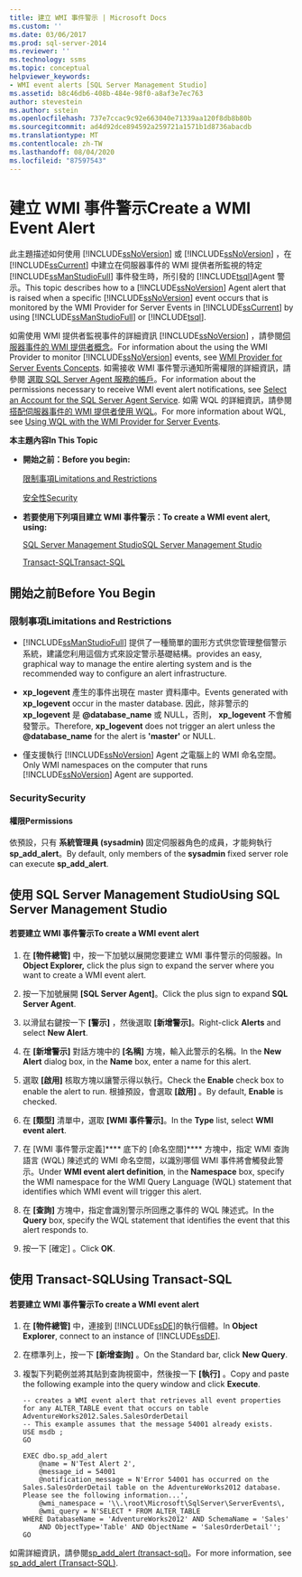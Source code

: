 ```yaml
---
title: 建立 WMI 事件警示 | Microsoft Docs
ms.custom: ''
ms.date: 03/06/2017
ms.prod: sql-server-2014
ms.reviewer: ''
ms.technology: ssms
ms.topic: conceptual
helpviewer_keywords:
- WMI event alerts [SQL Server Management Studio]
ms.assetid: b8c46db6-408b-484e-98f0-a8af3e7ec763
author: stevestein
ms.author: sstein
ms.openlocfilehash: 737e7ccac9c92e663040e71339aa120f8db8b80b
ms.sourcegitcommit: ad4d92dce894592a259721a1571b1d8736abacdb
ms.translationtype: MT
ms.contentlocale: zh-TW
ms.lasthandoff: 08/04/2020
ms.locfileid: "87597543"
---
```

# <a name="create-a-wmi-event-alert"></a><span data-ttu-id="48f5b-102">建立 WMI 事件警示</span><span class="sxs-lookup"><span data-stu-id="48f5b-102">Create a WMI Event Alert</span></span>
  <span data-ttu-id="48f5b-103">此主題描述如何使用 [!INCLUDE[ssNoVersion](../../includes/ssnoversion-md.md)] 或 [!INCLUDE[ssNoVersion](../../includes/ssnoversion-md.md)] ，在 [!INCLUDE[ssCurrent](../../includes/sscurrent-md.md)] 中建立在伺服器事件的 WMI 提供者所監視的特定 [!INCLUDE[ssManStudioFull](../../includes/ssmanstudiofull-md.md)] 事件發生時，所引發的 [!INCLUDE[tsql](../../includes/tsql-md.md)]Agent 警示。</span><span class="sxs-lookup"><span data-stu-id="48f5b-103">This topic describes how to a [!INCLUDE[ssNoVersion](../../includes/ssnoversion-md.md)] Agent alert that is raised when a specific [!INCLUDE[ssNoVersion](../../includes/ssnoversion-md.md)] event occurs that is monitored by the WMI Provider for Server Events in [!INCLUDE[ssCurrent](../../includes/sscurrent-md.md)] by using [!INCLUDE[ssManStudioFull](../../includes/ssmanstudiofull-md.md)] or [!INCLUDE[tsql](../../includes/tsql-md.md)].</span></span>  
  
 <span data-ttu-id="48f5b-104">如需使用 WMI 提供者監視事件的詳細資訊 [!INCLUDE[ssNoVersion](../../includes/ssnoversion-md.md)] ，請參閱[伺服器事件的 WMI 提供者概念](../../relational-databases/wmi-provider-server-events/wmi-provider-for-server-events-concepts.md)。</span><span class="sxs-lookup"><span data-stu-id="48f5b-104">For information about the using the WMI Provider to monitor [!INCLUDE[ssNoVersion](../../includes/ssnoversion-md.md)] events, see [WMI Provider for Server Events Concepts](../../relational-databases/wmi-provider-server-events/wmi-provider-for-server-events-concepts.md).</span></span> <span data-ttu-id="48f5b-105">如需接收 WMI 事件警示通知所需權限的詳細資訊，請參閱 [選取 SQL Server Agent 服務的帳戶](select-an-account-for-the-sql-server-agent-service.md)。</span><span class="sxs-lookup"><span data-stu-id="48f5b-105">For information about the permissions necessary to receive WMI event alert notifications, see [Select an Account for the SQL Server Agent Service](select-an-account-for-the-sql-server-agent-service.md).</span></span> <span data-ttu-id="48f5b-106">如需 WQL 的詳細資訊，請參閱 [搭配伺服器事件的 WMI 提供者使用 WQL](../../relational-databases/wmi-provider-server-events/using-wql-with-the-wmi-provider-for-server-events.md)。</span><span class="sxs-lookup"><span data-stu-id="48f5b-106">For more information about WQL, see [Using WQL with the WMI Provider for Server Events](../../relational-databases/wmi-provider-server-events/using-wql-with-the-wmi-provider-for-server-events.md).</span></span>  
  
 <span data-ttu-id="48f5b-107">**本主題內容**</span><span class="sxs-lookup"><span data-stu-id="48f5b-107">**In This Topic**</span></span>  
  
-   <span data-ttu-id="48f5b-108">**開始之前：**</span><span class="sxs-lookup"><span data-stu-id="48f5b-108">**Before you begin:**</span></span>  
  
     [<span data-ttu-id="48f5b-109">限制事項</span><span class="sxs-lookup"><span data-stu-id="48f5b-109">Limitations and Restrictions</span></span>](#Restrictions)  
  
     [<span data-ttu-id="48f5b-110">安全性</span><span class="sxs-lookup"><span data-stu-id="48f5b-110">Security</span></span>](#Security)  
  
-   <span data-ttu-id="48f5b-111">**若要使用下列項目建立 WMI 事件警示：**</span><span class="sxs-lookup"><span data-stu-id="48f5b-111">**To create a WMI event alert, using:**</span></span>  
  
     [<span data-ttu-id="48f5b-112">SQL Server Management Studio</span><span class="sxs-lookup"><span data-stu-id="48f5b-112">SQL Server Management Studio</span></span>](#SSMSProcedure)  
  
     [<span data-ttu-id="48f5b-113">Transact-SQL</span><span class="sxs-lookup"><span data-stu-id="48f5b-113">Transact-SQL</span></span>](#TsqlProcedure)  
  
##  <a name="before-you-begin"></a><a name="BeforeYouBegin"></a> <span data-ttu-id="48f5b-114">開始之前</span><span class="sxs-lookup"><span data-stu-id="48f5b-114">Before You Begin</span></span>  
  
###  <a name="limitations-and-restrictions"></a><a name="Restrictions"></a> <span data-ttu-id="48f5b-115">限制事項</span><span class="sxs-lookup"><span data-stu-id="48f5b-115">Limitations and Restrictions</span></span>  
  
-   [!INCLUDE[ssManStudioFull](../../includes/ssmanstudiofull-md.md)] <span data-ttu-id="48f5b-116">提供了一種簡單的圖形方式供您管理整個警示系統，建議您利用這個方式來設定警示基礎結構。</span><span class="sxs-lookup"><span data-stu-id="48f5b-116">provides an easy, graphical way to manage the entire alerting system and is the recommended way to configure an alert infrastructure.</span></span>  
  
-   <span data-ttu-id="48f5b-117">**xp_logevent** 產生的事件出現在 master 資料庫中。</span><span class="sxs-lookup"><span data-stu-id="48f5b-117">Events generated with **xp_logevent** occur in the master database.</span></span> <span data-ttu-id="48f5b-118">因此，除非警示的 **xp_logevent** 是 **@database_name** 或 NULL，否則， **xp_logevent** 不會觸發警示。</span><span class="sxs-lookup"><span data-stu-id="48f5b-118">Therefore, **xp_logevent** does not trigger an alert unless the **@database_name** for the alert is **'master'** or NULL.</span></span>  
  
-   <span data-ttu-id="48f5b-119">僅支援執行 [!INCLUDE[ssNoVersion](../../includes/ssnoversion-md.md)] Agent 之電腦上的 WMI 命名空間。</span><span class="sxs-lookup"><span data-stu-id="48f5b-119">Only WMI namespaces on the computer that runs [!INCLUDE[ssNoVersion](../../includes/ssnoversion-md.md)] Agent are supported.</span></span>  
  
###  <a name="security"></a><a name="Security"></a> <span data-ttu-id="48f5b-120">Security</span><span class="sxs-lookup"><span data-stu-id="48f5b-120">Security</span></span>  
  
####  <a name="permissions"></a><a name="Permissions"></a> <span data-ttu-id="48f5b-121">權限</span><span class="sxs-lookup"><span data-stu-id="48f5b-121">Permissions</span></span>  
 <span data-ttu-id="48f5b-122">依預設，只有 **系統管理員 (sysadmin)** 固定伺服器角色的成員，才能夠執行 **sp_add_alert**。</span><span class="sxs-lookup"><span data-stu-id="48f5b-122">By default, only members of the **sysadmin** fixed server role can execute **sp_add_alert**.</span></span>  
  
##  <a name="using-sql-server-management-studio"></a><a name="SSMSProcedure"></a> <span data-ttu-id="48f5b-123">使用 SQL Server Management Studio</span><span class="sxs-lookup"><span data-stu-id="48f5b-123">Using SQL Server Management Studio</span></span>  
  
#### <a name="to-create-a-wmi-event-alert"></a><span data-ttu-id="48f5b-124">若要建立 WMI 事件警示</span><span class="sxs-lookup"><span data-stu-id="48f5b-124">To create a WMI event alert</span></span>  
  
1.  <span data-ttu-id="48f5b-125">在 **[物件總管]** 中，按一下加號以展開您要建立 WMI 事件警示的伺服器。</span><span class="sxs-lookup"><span data-stu-id="48f5b-125">In **Object Explorer,** click the plus sign to expand the server where you want to create a WMI event alert.</span></span>  
  
2.  <span data-ttu-id="48f5b-126">按一下加號展開 **[SQL Server Agent]**。</span><span class="sxs-lookup"><span data-stu-id="48f5b-126">Click the plus sign to expand **SQL Server Agent**.</span></span>  
  
3.  <span data-ttu-id="48f5b-127">以滑鼠右鍵按一下 **[警示]** ，然後選取 **[新增警示]**。</span><span class="sxs-lookup"><span data-stu-id="48f5b-127">Right-click **Alerts** and select **New Alert**.</span></span>  
  
4.  <span data-ttu-id="48f5b-128">在 **[新增警示]** 對話方塊中的 **[名稱]** 方塊，輸入此警示的名稱。</span><span class="sxs-lookup"><span data-stu-id="48f5b-128">In the **New Alert** dialog box, in the **Name** box, enter a name for this alert.</span></span>  
  
5.  <span data-ttu-id="48f5b-129">選取 **[啟用]** 核取方塊以讓警示得以執行。</span><span class="sxs-lookup"><span data-stu-id="48f5b-129">Check the **Enable** check box to enable the alert to run.</span></span> <span data-ttu-id="48f5b-130">根據預設，會選取 **[啟用]** 。</span><span class="sxs-lookup"><span data-stu-id="48f5b-130">By default, **Enable** is checked.</span></span>  
  
6.  <span data-ttu-id="48f5b-131">在 **[類型]** 清單中，選取 **[WMI 事件警示]**。</span><span class="sxs-lookup"><span data-stu-id="48f5b-131">In the **Type** list, select **WMI event alert**.</span></span>  
  
7.  <span data-ttu-id="48f5b-132">在 [WMI 事件警示定義]\*\*\*\* 底下的 [命名空間]\*\*\*\* 方塊中，指定 WMI 查詢語言 (WQL) 陳述式的 WMI 命名空間，以識別哪個 WMI 事件將會觸發此警示。</span><span class="sxs-lookup"><span data-stu-id="48f5b-132">Under **WMI event alert definition**, in the **Namespace** box, specify the WMI namespace for the WMI Query Language (WQL) statement that identifies which WMI event will trigger this alert.</span></span>  
  
8.  <span data-ttu-id="48f5b-133">在 **[查詢]** 方塊中，指定會識別警示所回應之事件的 WQL 陳述式。</span><span class="sxs-lookup"><span data-stu-id="48f5b-133">In the **Query** box, specify the WQL statement that identifies the event that this alert responds to.</span></span>  
  
9. <span data-ttu-id="48f5b-134">按一下 [確定]  。</span><span class="sxs-lookup"><span data-stu-id="48f5b-134">Click **OK**.</span></span>  
  
##  <a name="using-transact-sql"></a><a name="TsqlProcedure"></a> <span data-ttu-id="48f5b-135">使用 Transact-SQL</span><span class="sxs-lookup"><span data-stu-id="48f5b-135">Using Transact-SQL</span></span>  
  
#### <a name="to-create-a-wmi-event-alert"></a><span data-ttu-id="48f5b-136">若要建立 WMI 事件警示</span><span class="sxs-lookup"><span data-stu-id="48f5b-136">To create a WMI event alert</span></span>  
  
1.  <span data-ttu-id="48f5b-137">在 **[物件總管]** 中，連接到 [!INCLUDE[ssDE](../../includes/ssde-md.md)]的執行個體。</span><span class="sxs-lookup"><span data-stu-id="48f5b-137">In **Object Explorer**, connect to an instance of [!INCLUDE[ssDE](../../includes/ssde-md.md)].</span></span>  
  
2.  <span data-ttu-id="48f5b-138">在標準列上，按一下 **[新增查詢]** 。</span><span class="sxs-lookup"><span data-stu-id="48f5b-138">On the Standard bar, click **New Query**.</span></span>  
  
3.  <span data-ttu-id="48f5b-139">複製下列範例並將其貼到查詢視窗中，然後按一下 **[執行]** 。</span><span class="sxs-lookup"><span data-stu-id="48f5b-139">Copy and paste the following example into the query window and click **Execute**.</span></span>  
  
    ```  
    -- creates a WMI event alert that retrieves all event properties for any ALTER_TABLE event that occurs on table AdventureWorks2012.Sales.SalesOrderDetail  
    -- This example assumes that the message 54001 already exists.  
    USE msdb ;  
    GO  
  
    EXEC dbo.sp_add_alert  
        @name = N'Test Alert 2',  
        @message_id = 54001  
        @notification_message = N'Error 54001 has occurred on the Sales.SalesOrderDetail table on the AdventureWorks2012 database. Please see the following information...',  
        @wmi_namespace = '\\.\root\Microsoft\SqlServer\ServerEvents\,  
        @wmi_query = N'SELECT * FROM ALTER_TABLE   
    WHERE DatabaseName = 'AdventureWorks2012' AND SchemaName = 'Sales'   
        AND ObjectType='Table' AND ObjectName = 'SalesOrderDetail'';  
    GO  
    ```  
  
 <span data-ttu-id="48f5b-140">如需詳細資訊，請參閱[sp_add_alert &#40;transact-sql&#41;](/sql/relational-databases/system-stored-procedures/sp-add-alert-transact-sql)。</span><span class="sxs-lookup"><span data-stu-id="48f5b-140">For more information, see [sp_add_alert &#40;Transact-SQL&#41;](/sql/relational-databases/system-stored-procedures/sp-add-alert-transact-sql).</span></span>  
  
  
